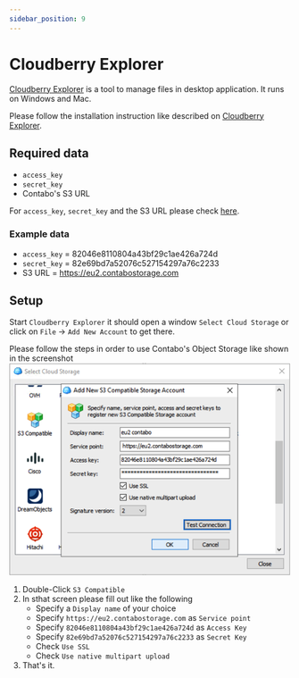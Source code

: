 ```yaml
---
sidebar_position: 9
---
```


# Cloudberry Explorer

[Cloudberry Explorer](https://www.msp360.com/explorer.aspx) is a tool to manage files in desktop application. It runs on Windows and Mac.

Please follow the installation instruction like described on [Cloudberry Explorer](https://www.msp360.com/explorer.aspx).

## Required data

* `access_key`
* `secret_key`
* Contabo's S3 URL

For `access_key`, `secret_key` and the S3 URL please check [here](/docs/products/Object-Storage/s3-connection-settings).

### Example data

* `access_key` = 82046e8110804a43bf29c1ae426a724d
* `secret_key` = 82e69bd7a52076c527154297a76c2233
* S3 URL = https://eu2.contabostorage.com

## Setup

Start `Cloudberry Explorer` it should open a window `Select Cloud Storage` or click on `File` -> `Add New Account` to get there.

Please follow the steps in order to use Contabo's Object Storage like shown in the screenshot ![S3 Credentials](/img/products/object-storage/tools/cloudberry-explorer/cloudberry-explorer-settings.png)

1. Double-Click  `S3 Compatible`
2. In sthat screen please fill out like the following
   * Specify a `Display name` of your choice
   * Specify `https://eu2.contabostorage.com` as `Service point`
   * Specify `82046e8110804a43bf29c1ae426a724d` as `Access Key`
   * Specify `82e69bd7a52076c527154297a76c2233` as `Secret Key`
   * Check `Use SSL`
   * Check `Use native multipart upload`
3. That's it.
